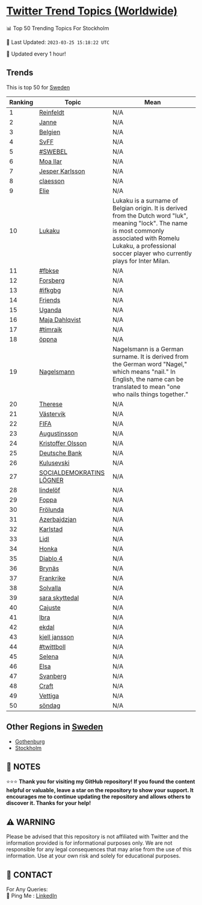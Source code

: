 [Twitter Trend Topics (Worldwide)](https://github.com/ErcinDedeoglu/Twitter-Trend-Topics)
==========


📊 Top 50 Trending Topics For Stockholm

📆 Last Updated: `2023-03-25 15:18:22 UTC`

🔧 Updated every 1 hour!


## Trends

This is top 50 for [Sweden](</Sweden>)

| Ranking | Topic | Mean |
| ------- | ------------ | ------------ |
| 1 | [Reinfeldt](http://twitter.com/search?q=Reinfeldt) | N/A |
| 2 | [Janne](http://twitter.com/search?q=Janne) | N/A |
| 3 | [Belgien](http://twitter.com/search?q=Belgien) | N/A |
| 4 | [SvFF](http://twitter.com/search?q=SvFF) | N/A |
| 5 | [#SWEBEL](http://twitter.com/search?q=%23SWEBEL) | N/A |
| 6 | [Moa Ilar](http://twitter.com/search?q=Moa+Ilar) | N/A |
| 7 | [Jesper Karlsson](http://twitter.com/search?q=Jesper+Karlsson) | N/A |
| 8 | [claesson](http://twitter.com/search?q=claesson) | N/A |
| 9 | [Elie](http://twitter.com/search?q=Elie) | N/A |
| 10 | [Lukaku](http://twitter.com/search?q=Lukaku) | Lukaku is a surname of Belgian origin. It is derived from the Dutch word "luk", meaning "lock". The name is most commonly associated with Romelu Lukaku, a professional soccer player who currently plays for Inter Milan. |
| 11 | [#fbkse](http://twitter.com/search?q=%23fbkse) | N/A |
| 12 | [Forsberg](http://twitter.com/search?q=Forsberg) | N/A |
| 13 | [#ifkgbg](http://twitter.com/search?q=%23ifkgbg) | N/A |
| 14 | [Friends](http://twitter.com/search?q=Friends) | N/A |
| 15 | [Uganda](http://twitter.com/search?q=Uganda) | N/A |
| 16 | [Maja Dahlqvist](http://twitter.com/search?q=Maja+Dahlqvist) | N/A |
| 17 | [#timraik](http://twitter.com/search?q=%23timraik) | N/A |
| 18 | [öppna](http://twitter.com/search?q=%c3%b6ppna) | N/A |
| 19 | [Nagelsmann](http://twitter.com/search?q=Nagelsmann) | Nagelsmann is a German surname. It is derived from the German word "Nagel," which means "nail." In English, the name can be translated to mean "one who nails things together." |
| 20 | [Therese](http://twitter.com/search?q=Therese) | N/A |
| 21 | [Västervik](http://twitter.com/search?q=V%c3%a4stervik) | N/A |
| 22 | [FIFA](http://twitter.com/search?q=FIFA) | N/A |
| 23 | [Augustinsson](http://twitter.com/search?q=Augustinsson) | N/A |
| 24 | [Kristoffer Olsson](http://twitter.com/search?q=Kristoffer+Olsson) | N/A |
| 25 | [Deutsche Bank](http://twitter.com/search?q=Deutsche+Bank) | N/A |
| 26 | [Kulusevski](http://twitter.com/search?q=Kulusevski) | N/A |
| 27 | [SOCIALDEMOKRATINS LÖGNER](http://twitter.com/search?q=SOCIALDEMOKRATINS+L%c3%96GNER) | N/A |
| 28 | [lindelöf](http://twitter.com/search?q=lindel%c3%b6f) | N/A |
| 29 | [Foppa](http://twitter.com/search?q=Foppa) | N/A |
| 30 | [Frölunda](http://twitter.com/search?q=Fr%c3%b6lunda) | N/A |
| 31 | [Azerbajdzjan](http://twitter.com/search?q=Azerbajdzjan) | N/A |
| 32 | [Karlstad](http://twitter.com/search?q=Karlstad) | N/A |
| 33 | [Lidl](http://twitter.com/search?q=Lidl) | N/A |
| 34 | [Honka](http://twitter.com/search?q=Honka) | N/A |
| 35 | [Diablo 4](http://twitter.com/search?q=Diablo+4) | N/A |
| 36 | [Brynäs](http://twitter.com/search?q=Bryn%c3%a4s) | N/A |
| 37 | [Frankrike](http://twitter.com/search?q=Frankrike) | N/A |
| 38 | [Solvalla](http://twitter.com/search?q=Solvalla) | N/A |
| 39 | [sara skyttedal](http://twitter.com/search?q=sara+skyttedal) | N/A |
| 40 | [Cajuste](http://twitter.com/search?q=Cajuste) | N/A |
| 41 | [Ibra](http://twitter.com/search?q=Ibra) | N/A |
| 42 | [ekdal](http://twitter.com/search?q=ekdal) | N/A |
| 43 | [kjell jansson](http://twitter.com/search?q=kjell+jansson) | N/A |
| 44 | [#twittboll](http://twitter.com/search?q=%23twittboll) | N/A |
| 45 | [Selena](http://twitter.com/search?q=Selena) | N/A |
| 46 | [Elsa](http://twitter.com/search?q=Elsa) | N/A |
| 47 | [Svanberg](http://twitter.com/search?q=Svanberg) | N/A |
| 48 | [Craft](http://twitter.com/search?q=Craft) | N/A |
| 49 | [Vettiga](http://twitter.com/search?q=Vettiga) | N/A |
| 50 | [söndag](http://twitter.com/search?q=s%c3%b6ndag) | N/A |



## Other Regions in [Sweden](</Sweden>)

* [Gothenburg](</Sweden/Gothenburg.md>)
* [Stockholm](</Sweden/Stockholm.md>)



## 📝 NOTES

⭐⭐⭐ **Thank you for visiting my GitHub repository! If you found the content helpful or valuable, leave a star on the repository to show your support. It encourages me to continue updating the repository and allows others to discover it. Thanks for your help!**


## ⚠️ WARNING

Please be advised that this repository is not affiliated with Twitter and the information provided is for informational purposes only. We are not responsible for any legal consequences that may arise from the use of this information. Use at your own risk and solely for educational purposes.


## 📨 CONTACT

 For Any Queries:  
            🏓 Ping Me : [LinkedIn](https://www.linkedin.com/in/ercindedeoglu/)
